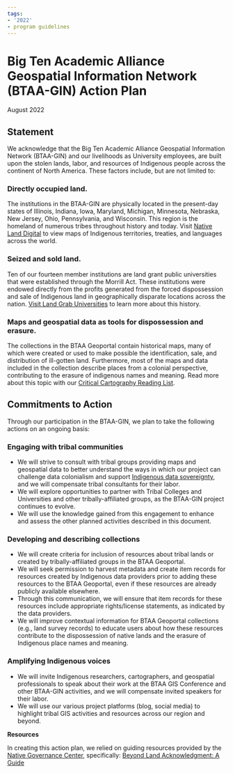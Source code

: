 ```yaml
---
tags:
- '2022'
- program guidelines
---
```


# Big Ten Academic Alliance Geospatial Information Network (BTAA-GIN) Action Plan
August 2022

## Statement

We acknowledge that the Big Ten Academic Alliance Geospatial Information Network (BTAA-GIN) and our livelihoods as University employees, are built upon the stolen lands, labor, and resources of Indigenous people across the continent of North America. These factors include, but are not limited to:

### Directly occupied land. 

The institutions in the BTAA-GIN are physically located in the present-day states of Illinois, Indiana, Iowa, Maryland, Michigan, Minnesota, Nebraska, New Jersey, Ohio, Pennsylvania, and Wisconsin. This region is the homeland of numerous tribes throughout history and today. Visit [Native Land Digital](https://native-land.ca) to view maps of Indigenous territories, treaties, and languages across the world.

### Seized and sold land. 

Ten of our fourteen member institutions are land grant public universities that were established through the Morrill Act. These institutions were endowed directly from the profits generated from the forced dispossession and sale of Indigenous land in geographically disparate locations across the nation. [Visit Land Grab Universities](https://www.landgrabu.org) to learn more about this history.

### Maps and geospatial data as tools for dispossession and erasure. 

The collections in the BTAA Geoportal contain historical maps, many of which were created or used to make possible the identification, sale, and distribution of ill-gotten land. Furthermore, most of the maps and data included in the collection describe places from a colonial perspective, contributing to the erasure of indigenous names and meaning. Read more about this topic with our [Critical Cartography Reading List](https://docs.google.com/document/d/1lPI14I7YCqn7QczbimSg7NOQvxTOJezsNtNQC7suU4M/edit?usp=sharing).

## Commitments to Action

Through our participation in the BTAA-GIN, we plan to take the following actions on an ongoing basis:

### Engaging with tribal communities

* We will strive to consult with tribal groups providing maps and geospatial data to better understand the ways in which our project can challenge data colonialism and support [Indigenous data sovereignty](https://nativeland.info/about/data-sovereignty/), and we will compensate tribal consultants for their labor.
* We will explore opportunities to partner with Tribal Colleges and Universities and other tribally-affiliated groups, as the BTAA-GIN project continues to evolve. 
* We will use the knowledge gained from this engagement to enhance and assess the other planned activities described in this document.

### Developing and describing collections

* We will create criteria for inclusion of resources about tribal lands or created by tribally-affiliated groups in the BTAA Geoportal.
* We will seek permission to harvest metadata and create item records for resources created by Indigenous data providers prior to adding these resources to the BTAA Geoportal, even if these resources are already publicly available elsewhere.
* Through this communication, we will ensure that item records for these resources include appropriate rights/license statements, as indicated by the data providers.
* We will improve contextual information for BTAA Geoportal collections (e.g., land survey records) to educate users about how these resources contribute to the dispossession of native lands and the erasure of Indigenous place names and meaning.

### Amplifying Indigenous voices

* We will invite Indigenous researchers, cartographers, and geospatial professionals to speak about their work at the BTAA GIS Conference and other BTAA-GIN activities, and we will compensate invited speakers for their labor.
* We will use our various project platforms (blog, social media) to highlight tribal GIS activities and resources across our region and beyond.

**Resources**

In creating this action plan, we relied on guiding resources provided by the [Native Governance Center](https://nativegov.org/), specifically: [Beyond Land Acknowledgment: A Guide](https://nativegov.org/wp-content/uploads/2021/10/Beyond-Land-Acknowledgment_A-Guide-2021-09.pdf)


